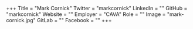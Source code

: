 +++
Title = "Mark Cornick"
Twitter = "markcornick"
LinkedIn = ""
GitHub = "markcornick"
Website = ""
Employer = "CAVA"
Role = ""
Image = "mark-cornick.jpg"
GitLab = ""
Facebook = ""
+++
